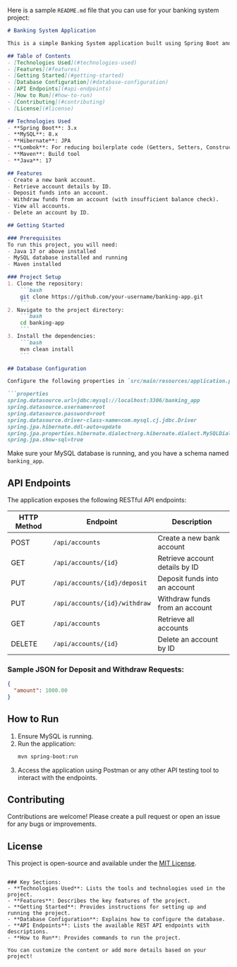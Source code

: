 Here is a sample `README.md` file that you can use for your banking system project:

```md
# Banking System Application

This is a simple Banking System application built using Spring Boot and MySQL as part of a practice project. The application provides basic banking operations like creating accounts, retrieving account details, depositing funds, withdrawing funds, and deleting accounts.

## Table of Contents
- [Technologies Used](#technologies-used)
- [Features](#features)
- [Getting Started](#getting-started)
- [Database Configuration](#database-configuration)
- [API Endpoints](#api-endpoints)
- [How to Run](#how-to-run)
- [Contributing](#contributing)
- [License](#license)

## Technologies Used
- **Spring Boot**: 3.x
- **MySQL**: 8.x
- **Hibernate**: JPA
- **Lombok**: For reducing boilerplate code (Getters, Setters, Constructors)
- **Maven**: Build tool
- **Java**: 17

## Features
- Create a new bank account.
- Retrieve account details by ID.
- Deposit funds into an account.
- Withdraw funds from an account (with insufficient balance check).
- View all accounts.
- Delete an account by ID.

## Getting Started

### Prerequisites
To run this project, you will need:
- Java 17 or above installed
- MySQL database installed and running
- Maven installed

### Project Setup
1. Clone the repository:
    ```bash
    git clone https://github.com/your-username/banking-app.git
    ```
2. Navigate to the project directory:
    ```bash
    cd banking-app
    ```
3. Install the dependencies:
    ```bash
    mvn clean install
    ```

## Database Configuration

Configure the following properties in `src/main/resources/application.properties` to match your MySQL database setup:

```properties
spring.datasource.url=jdbc:mysql://localhost:3306/banking_app
spring.datasource.username=root
spring.datasource.password=root
spring.datasource.driver-class-name=com.mysql.cj.jdbc.Driver
spring.jpa.hibernate.ddl-auto=update
spring.jpa.properties.hibernate.dialect=org.hibernate.dialect.MySQLDialect
spring.jpa.show-sql=true
```

Make sure your MySQL database is running, and you have a schema named `banking_app`.

## API Endpoints

The application exposes the following RESTful API endpoints:

| HTTP Method | Endpoint               | Description                        |
|-------------|------------------------|------------------------------------|
| POST        | `/api/accounts`         | Create a new bank account          |
| GET         | `/api/accounts/{id}`    | Retrieve account details by ID     |
| PUT         | `/api/accounts/{id}/deposit` | Deposit funds into an account     |
| PUT         | `/api/accounts/{id}/withdraw` | Withdraw funds from an account   |
| GET         | `/api/accounts`         | Retrieve all accounts              |
| DELETE      | `/api/accounts/{id}`    | Delete an account by ID            |

### Sample JSON for Deposit and Withdraw Requests:
```json
{
  "amount": 1000.00
}
```

## How to Run

1. Ensure MySQL is running.
2. Run the application:
    ```bash
    mvn spring-boot:run
    ```
3. Access the application using Postman or any other API testing tool to interact with the endpoints.

## Contributing

Contributions are welcome! Please create a pull request or open an issue for any bugs or improvements.

## License

This project is open-source and available under the [MIT License](LICENSE).
```

### Key Sections:
- **Technologies Used**: Lists the tools and technologies used in the project.
- **Features**: Describes the key features of the project.
- **Getting Started**: Provides instructions for setting up and running the project.
- **Database Configuration**: Explains how to configure the database.
- **API Endpoints**: Lists the available REST API endpoints with descriptions.
- **How to Run**: Provides commands to run the project.

You can customize the content or add more details based on your project!
